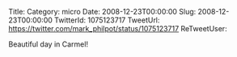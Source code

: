 Title: 
Category: micro
Date: 2008-12-23T00:00:00
Slug: 2008-12-23T00:00:00
TwitterId: 1075123717
TweetUrl: https://twitter.com/mark_philpot/status/1075123717
ReTweetUser: 

Beautiful day in Carmel!